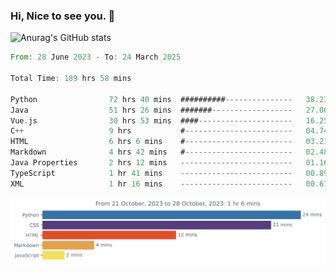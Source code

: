 ### Hi, Nice to see you. 👋

<!--
**EtherFin/EtherFin** is a ✨ _special_ ✨ repository because its `README.md` (this file) appears on your GitHub profile.

Here are some ideas to get you started:

- 🔭 I’m currently working on ...
- 🌱 I’m currently learning ...
- 👯 I’m looking to collaborate on ...
- 🤔 I’m looking for help with ...
- 💬 Ask me about ...
- 📫 How to reach me: ...
- 😄 Pronouns: ...
- ⚡ Fun fact: ...
-->


![Anurag's GitHub stats](https://github-readme-stats.vercel.app/api?username=EtherFin&bg_color=30,e96443,e97f43,e99943,e9b443,e9ce43,e9e843,d3e943,bee943,a9e943,94e943&title_color=fff&text_color=000&show_icons=true&icon_color=000)


<!--START_SECTION:waka-->

```rust
From: 28 June 2023 - To: 24 March 2025

Total Time: 189 hrs 58 mins

Python                72 hrs 40 mins  ##########---------------   38.23 %
Java                  51 hrs 26 mins  #######------------------   27.06 %
Vue.js                30 hrs 53 mins  ####---------------------   16.25 %
C++                   9 hrs           #------------------------   04.74 %
HTML                  6 hrs 6 mins    #------------------------   03.21 %
Markdown              4 hrs 42 mins   #------------------------   02.48 %
Java Properties       2 hrs 12 mins   -------------------------   01.16 %
TypeScript            1 hr 41 mins    -------------------------   00.89 %
XML                   1 hr 16 mins    -------------------------   00.67 %
```

<!--END_SECTION:waka-->

<img
  src="https://github.com/EtherFin/EtherFin/blob/master/images/stat.svg"
  alt="Work Dashboard"
/>

